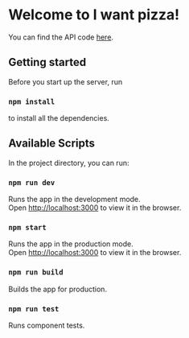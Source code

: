 # Welcome to I want pizza!

You can find the API code [here](https://github.com/rvillaverde/iwantpizzapi).

## Getting started

Before you start up the server, run

### `npm install`

to install all the dependencies.

## Available Scripts

In the project directory, you can run:

### `npm run dev`

Runs the app in the development mode.<br>
Open [http://localhost:3000](http://localhost:3000) to view it in the browser.

### `npm start`

Runs the app in the production mode.<br>
Open [http://localhost:3000](http://localhost:3000) to view it in the browser.

### `npm run build`

Builds the app for production.

### `npm run test`

Runs component tests.<br>
